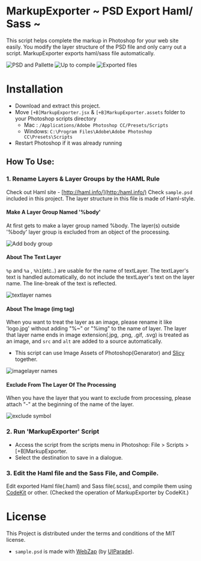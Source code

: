 MarkupExporter   ~ PSD Export Haml/ Sass ~
=====================

This script helps complete the markup in Photoshop for your web site easily.
You modify the layer structure of the PSD file and only carry out a script. MarkupExporter exports haml/sass file automatically.

![PSD and Pallette](https://dl.dropboxusercontent.com/u/15492792/github_resources/psd_and_palette.png)
![Up to compile](https://dl.dropboxusercontent.com/u/15492792/github_resources/psd_to_compile.png)
![Exported files](https://dl.dropboxusercontent.com/u/15492792/github_resources/exported_files.png)

# Installation

* Download and extract this project.
* Move `[+B]MarkupExporter.jsx` & `[+B]MarkupExporter.assets` folder  to your Photoshop scripts directory
	* Mac :		`/Applications/Adobe Photoshop CC/Presets/Scripts`
	* Windows:	`C:\Program Files\Adobe\Adobe Photoshop CC\Presets\Scripts`
* Restart Photoshop if it was already running

## How To Use:
### 1. Rename Layers & Layer Groups by the HAML Rule
Check out Haml site 
	-  [http://haml.info/](http:/haml.info/)
Check `sample.psd` included in this project. The layer structure in this file is made of Haml-style.

#### Make A Layer Group Named '%body'
At first gets to make a layer group named %body. The layer(s) outside '%body' layer group is excluded from an object of the processing.

![Add body group](https://dl.dropboxusercontent.com/u/15492792/github_resources/add_body.png)


#### About The Text Layer
`%p` and `%a` , `%h1`(etc..) are usable for the name of textLayer. The textLayer's text is handled automatically, do not include the textLayer's text on the layer name.
The line-break of the text is reflected.

![textlayer names](https://dl.dropboxusercontent.com/u/15492792/github_resources/textlayer.png)

#### About The Image (img tag)
When you want to treat the layer as an image, please rename it like 'logo.jpg' without adding "%~" or "%img" to the name of layer.
The layer that layer name ends in image extension(.jpg, .png, .gif, .svg) is treated as an image, and `src` and `alt` are added to a source automatically.
* This script can use Image Assets of Photoshop(Genarator) and [Slicy](http://macrabbit.com/slicy/) together.

![imagelayer names](https://dl.dropboxusercontent.com/u/15492792/github_resources/imagelayer.png)

#### Exclude From The Layer Of The Processing
When you have the layer that you want to exclude from processing, please attach "-" at the beginning of the name of the layer.

![exclude symbol](https://dl.dropboxusercontent.com/u/15492792/github_resources/exclude_symbol.png)

### 2. Run 'MarkupExporter' Script

* Access the script from the scripts menu in Photoshop: File > Scripts > [+B]MarkupExporter.
* Select the destination to save in a dialogue.


### 3. Edit the Haml file and the Sass File, and Compile.
Edit exported Haml file(.haml) and Sass file(.scss), and compile them using  [CodeKit](https://incident57.com/codekit/) or other.
(Checked the operation of MarkupExporter by CodeKit.)


# License

This Project is distributed under the terms and conditions of the MIT license.

* `sample.psd` is made with [WebZap](http://webzap.uiparade.com/) (by [UIParade](http://www.uiparade.com/)).
